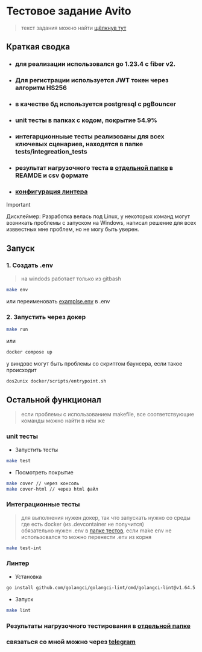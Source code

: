 # Тестовое задание Avito
> текст задания можно найти [щёлкнув тут](https://github.com/avito-tech/tech-internship/blob/main/Tech%20Internships/Backend/Backend-trainee-assignment-winter-2025/Backend-trainee-assignment-winter-2025.md) 

## Краткая сводка

- ### для реализации использовался go 1.23.4 с fiber v2.
- ### Для регистрации используется JWT токен через алгоритм HS256
- ### в качестве бд используется postgresql с pgBouncer
- ### unit тесты в папках с кодом, покрытие 54.9%
- ### интегарционныые тесты реализованы для всех ключевых сценариев, находятся в папке tests/integreation_tests 
- ### результат нагрузочного теста в [отдельной папке](tests/stress_test) в REAMDE и csv формате
- ### [конфигурация линтера](.golangci.yaml)


> [!IMPORTANT]  
> Дисклеймер: Разработка велась под Linux, у некоторых команд могут возникать проблемы с запуском на Windows, написал решение для всех изввестных мне проблем, но не могу быть уверен.


## Запуск

### 1. Создать .env
> на windods работает только из gitbash

```sh
make env 
```

или переименовать [examplse.env](example.env) в .env


### 2. Запустить через докер
```sh
make run
```

или

```sh
docker compose up
```

у виндовс могут быть проблемы со скриптом баунсера, если такое происходит
```sh
dos2unix docker/scripts/entrypoint.sh
```

## Остальной функционал
> если проблемы с использованием makefile, все соответствующие команды можно найти в нём же
### unit тесты

- Запустить тесты
```sh
make test
```

- Посмотреть покрытие
```sh
make cover // через консоль
make cover-html // через html файл
```


### Интеграционные тесты
> для выполнения нужен докер, так что запускать нужно со среды где есть docker (из .devcontainer не получится) <br>
> обязательно нужен .env в [папке тестов](tests/integreation_tests ), если make env не использовался то можно перенести .env из корня

```sh
make test-int
```


### Линтер

- Установка
```sh
go install github.com/golangci/golangci-lint/cmd/golangci-lint@v1.64.5
```

- Запуск
```sh
make lint
```


### Результаты нагрузочного тестирования в [отдельной папке](tests/stress_test)


### связаться со мной можно через [telegram](https://t.me/PanHater)

